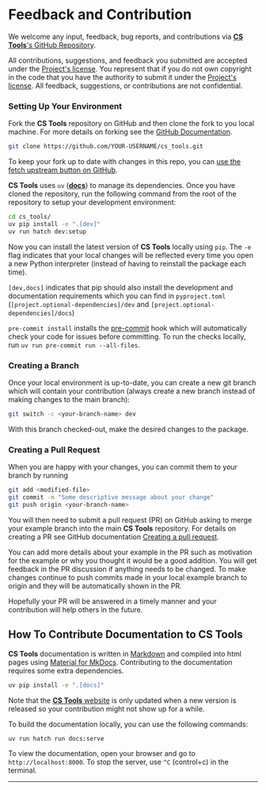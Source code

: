 # Feedback and Contribution

We welcome any input, feedback, bug reports, and contributions via
[__CS Tools__'s GitHub Repository](http://github.com/thoughtspot/cs_tools/).

All contributions, suggestions, and feedback you submitted are accepted under the [Project's license](./LICENSE). You
represent that if you do not own copyright in the code that you have the authority to submit it under the
[Project's license](./LICENSE). All feedback, suggestions, or contributions are not confidential.

### Setting Up Your Environment

Fork the __CS Tools__ repository on GitHub and then clone the fork to you local machine. For more details on forking
see the [GitHub Documentation](https://help.github.com/en/articles/fork-a-repo).

```bash
git clone https://github.com/YOUR-USERNAME/cs_tools.git
```

To keep your fork up to date with changes in this repo, you can [use the fetch upstream button on 
GitHub](https://docs.github.com/en/pull-requests/collaborating-with-pull-requests/working-with-forks/syncing-a-fork).

__CS Tools__ uses `uv` ([__docs__](https://docs.astral.sh/uv/)) to manage its dependencies. Once you have cloned the
repository, run the following command from the root of the repository to setup your development environment:

```bash
cd cs_tools/
uv pip install -e ".[dev]"
uv run hatch dev:setup
```

Now you can install the latest version of __CS Tools__ locally using `pip`. The `-e` flag indicates that your local
changes will be reflected every time you open a new Python interpreter (instead of having to reinstall the package each
time).

`[dev,docs]` indicates that pip should also install the development and documentation requirements which you can find 
in `pyproject.toml` (`[project.optional-dependencies]/dev` and `[project.optional-dependencies]/docs`)

`pre-commit install` installs the [pre-commit](https://pre-commit.com/) hook which will automatically check your code
for issues before committing. To run the checks locally, run `uv run pre-commit run --all-files`.

### Creating a Branch

Once your local environment is up-to-date, you can create a new git branch which will contain your contribution (always
create a new branch instead of making changes to the main branch):

```bash
git switch -c <your-branch-name> dev
```

With this branch checked-out, make the desired changes to the package.

### Creating a Pull Request

When you are happy with your changes, you can commit them to your branch by running

```bash
git add <modified-file>
git commit -m "Some descriptive message about your change"
git push origin <your-branch-name>
```

You will then need to submit a pull request (PR) on GitHub asking to merge your example branch into the main
__CS Tools__ repository. For details on creating a PR see GitHub documentation [Creating a pull
request](https://help.github.com/en/articles/creating-a-pull-request).

You can add more details about your example in the PR such as motivation for the example or why you thought it would be 
a good addition. You will get feedback in the PR discussion if anything needs to be changed. To make changes continue 
to push commits made in your local example branch to origin and they will be automatically shown in the PR.

Hopefully your PR will be answered in a timely manner and your contribution will help others in the future.

## How To Contribute Documentation to CS Tools

__CS Tools__ documentation is written in [Markdown](https://www.markdownguide.org/getting-started/) and compiled into 
html pages using [Material for MkDocs](https://squidfunk.github.io/mkdocs-material/). Contributing to the documentation 
requires some extra dependencies.

```bash
uv pip install -e ".[docs]"
```

Note that the [__CS Tools__ website](https://thoughtspot.github.io/cs_tools/) is only updated when a new version is
released so your contribution might not show up for a while.

To build the documentation locally, you can use the following commands:

```bash
uv run hatch run docs:serve
```

To view the documentation, open your browser and go to `http://localhost:8000`. To stop the server, use `^C` 
(control+c) in the terminal.

---

